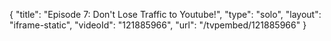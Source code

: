 {
    "title": "Episode 7: Don't Lose Traffic to Youtube!",
    "type": "solo",
    "layout": "iframe-static",
    "videoId": "121885966",
    "url": "\/tvpembed\/121885966"
}